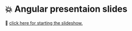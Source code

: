 # :boom: Angular presentaion slides

:rocket: [click here for starting the slideshow.](https://samaneyaghoobi.github.io/Angular-Presentation)
